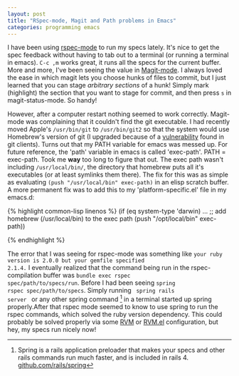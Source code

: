 ```yaml
---
layout: post
title: "RSpec-mode, Magit and Path problems in Emacs"
categories: programming emacs
---
```


I have been using [rspec-mode](https://github.com/pezra/rspec-mode) to run my specs lately.
It's nice to get the spec feedback without having to tab out to a terminal (or
running a terminal in emacs). <code>C-c ,m</code> works great, it runs
all the specs for the current buffer. More and more, I've been seeing the value
in [Magit-mode](http://magit.github.io/). I always loved the ease in which magit lets
you choose hunks of files to commit, but I just learned that you can
stage *arbitrary sections* of a hunk! Simply mark (highlight) the section
that you want to stage for commit, and then press <code>s</code> in
magit-status-mode. So handy!

However, after a computer restart nothing seemed to work
correctly. Magit-mode was complaining that
it couldn't find the git executable.  I had recently moved Apple's
<code>/usr/bin/git</code> to <code>/usr/bin/git2</code> so that the system
would use Homebrew's version of git (I upgraded because of a
[vulnerability](http://article.gmane.org/gmane.linux.kernel/1853266) found in git clients).  Turns out that my PATH variable
for emacs was messed up. For future reference, the 'path' variable in
emacs is called 'exec-path'. PATH = exec-path. Took me **way** too
long to figure that out. The exec path wasn't including
<code>/usr/local/bin/</code>, the directory that homebrew puts all
it's executables (or at least symlinks them there).  The fix for this
was as simple as evaluating <code>(push "/usr/local/bin"
exec-path)</code> in an elisp scratch buffer. A more permanent fix was
to add this to my 'platform-specific.el' file in my emacs.d:

{% highlight common-lisp linenos %}
(if (eq system-type 'darwin)
	...
	;; add homebrew (/usr/local/bin) to the exec path
	(push "/opt/local/bin" exec-path))

{% endhighlight %}

The error that I was seeing for rspec-mode was something like
<code>your ruby version is 2.0.0 but your gemfile specified
 2.1.4.</code>
 I eventually realized that the command being run in the rspec-compilation
 buffer was <code>bundle exec rspec spec/path/to/specs/run</code>.
 Before I had been seeing <code>spring rspec spec/path/to/specs</code>.
 Simply running <code> spring rails server </code> or any other spring command [^1]
 in a terminal started up spring properly.After that rspec mode seemed to know
 to use spring to run the rspec commands, which solved the ruby
 version dependency.  This could probably be solved properly via some [RVM](https://rvm.io/)
 or [RVM.el](https://github.com/senny/rvm.el) configuration, but hey, my specs run nicely now!

[^1]: Spring is a rails application preloader that makes your specs and other rails commands run much faster, and is included in rails 4. [github.com/rails/spring](https://github.com/rails/spring)
